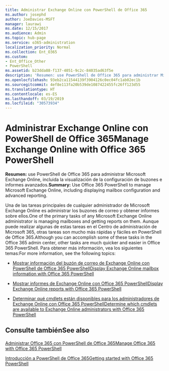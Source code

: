 ```yaml
---
title: Administrar Exchange Online con PowerShell de Office 365
ms.author: josephd
author: JoeDavies-MSFT
manager: laurawi
ms.date: 12/15/2017
ms.audience: Admin
ms.topic: hub-page
ms.service: o365-administration
localization_priority: Normal
ms.collection: Ent_O365
ms.custom:
- Ent_Office_Other
- PowerShell
ms.assetid: b23dda88-f137-4051-9c2c-84035ad63f5e
description: 'Resumen: use PowerShell de Office 365 para administrar Microsoft Exchange Online, incluida la configuración de buzón de correo que se muestra y los informes avanzados.'
ms.openlocfilehash: 93eb2ca11544139f3904126c0ec04fc1ab02ec1b
ms.sourcegitcommit: 4ef8e113fa20b539de1087422455fc26ff123d55
ms.translationtype: HT
ms.contentlocale: es-ES
ms.lasthandoff: 03/19/2019
ms.locfileid: "30573934"
---
```

# <a name="manage-exchange-online-with-office-365-powershell"></a><span data-ttu-id="18e6a-103">Administrar Exchange Online con PowerShell de Office 365</span><span class="sxs-lookup"><span data-stu-id="18e6a-103">Manage Exchange Online with Office 365 PowerShell</span></span>

 <span data-ttu-id="18e6a-104">**Resumen:** use PowerShell de Office 365 para administrar Microsoft Exchange Online, incluida la visualización de la configuración de buzones e informes avanzados.</span><span class="sxs-lookup"><span data-stu-id="18e6a-104">**Summary:** Use Office 365 PowerShell to manage Microsoft Exchange Online, including displaying mailbox configuration and advanced reporting.</span></span>
  
<span data-ttu-id="18e6a-105">Una de las tareas principales de cualquier administrador de Microsoft Exchange Online es administrar los buzones de correo y obtener informes sobre ellos.</span><span class="sxs-lookup"><span data-stu-id="18e6a-105">One of the primary tasks of any Microsoft Exchange Online administrator is managing mailboxes and getting reports on them.</span></span> <span data-ttu-id="18e6a-106">Aunque puede realizar algunas de estas tareas en el Centro de administración de Microsoft 365, otras tareas son mucho más rápidas y fáciles en PowerShell de Office 365.</span><span class="sxs-lookup"><span data-stu-id="18e6a-106">Although you can accomplish some of these tasks in the Office 365 admin center, other tasks are much quicker and easier in Office 365 PowerShell.</span></span> <span data-ttu-id="18e6a-107">Para obtener más información, vea los siguientes temas:</span><span class="sxs-lookup"><span data-stu-id="18e6a-107">For more information, see the following topics:</span></span>
  
- [<span data-ttu-id="18e6a-108">Mostrar información del buzón de correo de Exchange Online con PowerShell de Office 365 PowerShell</span><span class="sxs-lookup"><span data-stu-id="18e6a-108">Display Exchange Online mailbox information with Office 365 PowerShell</span></span>](https://technet.microsoft.com/es-ES/library/mt771881%28v=exchg.160%29.aspx)
    
- [<span data-ttu-id="18e6a-109">Mostrar informes de Exchange Online con Office 365 PowerShell</span><span class="sxs-lookup"><span data-stu-id="18e6a-109">Display Exchange Online reports with Office 365 PowerShell</span></span>](https://technet.microsoft.com/es-ES/library/mt771882%28v=exchg.160%29.aspx)
    
- [<span data-ttu-id="18e6a-110">Determinar qué cmdlets están disponibles para los administradores de Exchange Online con Office 365 PowerShell</span><span class="sxs-lookup"><span data-stu-id="18e6a-110">Determine which cmdlets are available to Exchange Online administrators with Office 365 PowerShell</span></span>](https://technet.microsoft.com/es-ES/library/mt771883%28v=exchg.160%29.aspx)
    
## <a name="see-also"></a><span data-ttu-id="18e6a-111">Consulte también</span><span class="sxs-lookup"><span data-stu-id="18e6a-111">See also</span></span>

#### 

[<span data-ttu-id="18e6a-112">Administrar Office 365 con PowerShell de Office 365</span><span class="sxs-lookup"><span data-stu-id="18e6a-112">Manage Office 365 with Office 365 PowerShell</span></span>](manage-office-365-with-office-365-powershell.md)
  
[<span data-ttu-id="18e6a-113">Introducción a PowerShell de Office 365</span><span class="sxs-lookup"><span data-stu-id="18e6a-113">Getting started with Office 365 PowerShell</span></span>](getting-started-with-office-365-powershell.md)

